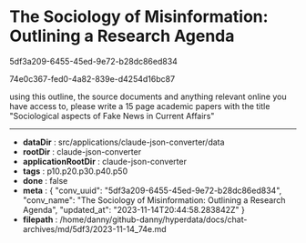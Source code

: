 # The Sociology of Misinformation: Outlining a Research Agenda

5df3a209-6455-45ed-9e72-b28dc86ed834

74e0c367-fed0-4a82-839e-d4254d16bc87

using this outline, the source documents and anything relevant online you have access to, please write a 15 page academic papers with the title "Sociological aspects of Fake News in Current Affairs"

---

* **dataDir** : src/applications/claude-json-converter/data
* **rootDir** : claude-json-converter
* **applicationRootDir** : claude-json-converter
* **tags** : p10.p20.p30.p40.p50
* **done** : false
* **meta** : {
  "conv_uuid": "5df3a209-6455-45ed-9e72-b28dc86ed834",
  "conv_name": "The Sociology of Misinformation: Outlining a Research Agenda",
  "updated_at": "2023-11-14T20:44:58.283842Z"
}
* **filepath** : /home/danny/github-danny/hyperdata/docs/chat-archives/md/5df3/2023-11-14_74e.md